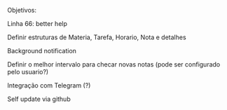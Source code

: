 Objetivos:

Linha 66: better help

Definir estruturas de Materia, Tarefa, Horario, Nota e detalhes

Background notification

Definir o melhor intervalo para checar novas notas (pode ser configurado pelo usuario?)

Integração com Telegram (?)

Self update via github
